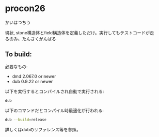 # procon26

かいはつちう

現状, stone構造体とfield構造体を定義しただけ。実行してもテストコードが走るのみ。たんさくがんばる

## To build:

必要なもの:

  * dmd 2.067.0 or newer
  * dub 0.9.22 or newer

以下を実行するとコンパイルされ自動で実行される:

```sh
dub
```

以下のコマンドだとコンパイル時最適化が行われる:

```sh
dub --build=release
```

詳しくはdubのリファレンス等を参照。
